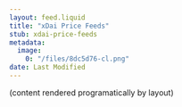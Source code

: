 ```yaml
---
layout: feed.liquid
title: "xDai Price Feeds"
stub: xdai-price-feeds
metadata: 
  image: 
    0: "/files/8dc5d76-cl.png"
date: Last Modified
---
```

(content rendered programatically by layout)